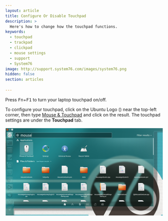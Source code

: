 ```yaml
---
layout: article
title: Configure Or Disable Touchpad
description: >
  Here's how to change how the touchpad functions.
keywords:
  - touchpad
  - trackpad
  - clickpad
  - mouse settings
  - support
  - System76
image: http://support.system76.com/images/system76.png
hidden: false
section: articles

---
```


Press <kbd>Fn</kbd>+<kbd>F1</kbd> to turn your laptop touchpad on/off.

To configure your touchpad, click on the Ubuntu Logo (<i class="fl-ubuntu"></i>) near the top-left corner, then type <u>Mouse & Touchpad</u> and click on the result. The touchpad settings are under the **Touchpad** tab.

![Mouse in Dash](/images/touchpad/mouse-dash.png)
